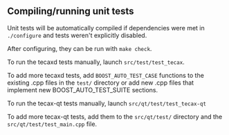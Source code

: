 Compiling/running unit tests
------------------------------------

Unit tests will be automatically compiled if dependencies were met in `./configure`
and tests weren't explicitly disabled.

After configuring, they can be run with `make check`.

To run the tecaxd tests manually, launch `src/test/test_tecax`.

To add more tecaxd tests, add `BOOST_AUTO_TEST_CASE` functions to the existing
.cpp files in the `test/` directory or add new .cpp files that
implement new BOOST_AUTO_TEST_SUITE sections.

To run the tecax-qt tests manually, launch `src/qt/test/test_tecax-qt`

To add more tecax-qt tests, add them to the `src/qt/test/` directory and
the `src/qt/test/test_main.cpp` file.
